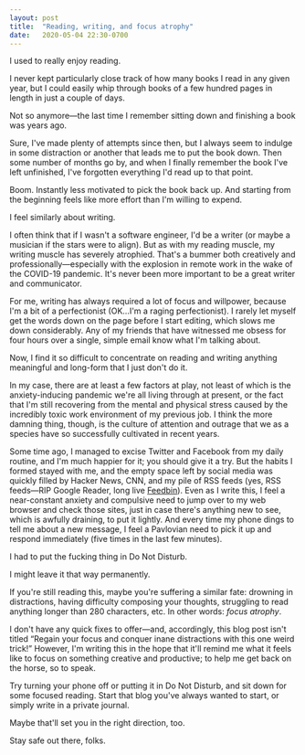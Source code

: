 ```yaml
---
layout: post
title:  "Reading, writing, and focus atrophy"
date:   2020-05-04 22:30-0700
---
```


I used to really enjoy reading.

I never kept particularly close track of how many books I read in any given
year, but I could easily whip through books of a few hundred pages in length in
just a couple of days.

Not so anymore—the last time I remember sitting down and finishing a book was
years ago.

Sure, I've made plenty of attempts since then, but I always seem to indulge in
some distraction or another that leads me to put the book down. Then some number
of months go by, and when I finally remember the book I've left unfinished, I've
forgotten everything I'd read up to that point.

Boom. Instantly less motivated to pick the book back up. And starting from the
beginning feels like more effort than I'm willing to expend.

I feel similarly about writing.

I often think that if I wasn't a software engineer, I'd be a writer (or maybe a
musician if the stars were to align). But as with my reading muscle, my writing
muscle has severely atrophied. That's a bummer both creatively and
professionally—especially with the explosion in remote work in the wake of the
COVID-19 pandemic. It's never been more important to be a great writer and
communicator.

For me, writing has always required a lot of focus and willpower, because I'm a
bit of a perfectionist (OK…I'm a raging perfectionist). I rarely let myself get
the words down on the page before I start editing, which slows me down
considerably. Any of my friends that have witnessed me obsess for four hours
over a single, simple email know what I'm talking about.

Now, I find it so difficult to concentrate on reading and writing anything
meaningful and long-form that I just don't do it.

In my case, there are at least a few factors at play, not least of which is the
anxiety-inducing pandemic we're all living through at present, or the fact that
I'm still recovering from the mental and physical stress caused by the
incredibly toxic work environment of my previous job. I think the more damning
thing, though, is the culture of attention and outrage that we as a species have
so successfully cultivated in recent years.

Some time ago, I managed to excise Twitter and Facebook from my daily routine,
and I'm much happier for it; you should give it a try. But the habits I formed
stayed with me, and the empty space left by social media was quickly filled by
Hacker News, CNN, and my pile of RSS feeds (yes, RSS feeds—RIP Google Reader,
long live [Feedbin](https://feedbin.com)). Even as I write this, I feel a
near-constant anxiety and compulsive need to jump over to my web browser and
check those sites, just in case there's anything new to see, which is awfully
draining, to put it lightly. And every time my phone dings to tell me about a
new message, I feel a Pavlovian need to pick it up and respond immediately (five
times in the last few minutes).

I had to put the fucking thing in Do Not Disturb.

I might leave it that way permanently.

If you're still reading this, maybe you're suffering a similar fate: drowning in
distractions, having difficulty composing your thoughts, struggling to read
anything longer than 280 characters, etc. In other words: _focus atrophy_.

I don't have any quick fixes to offer—and, accordingly, this blog post isn't
titled “Regain your focus and conquer inane distractions with this one weird
trick!” However, I'm writing this in the hope that it'll remind me what it feels
like to focus on something creative and productive; to help me get back on the
horse, so to speak.

Try turning your phone off or putting it in Do Not Disturb, and sit down for
some focused reading. Start that blog you've always wanted to start, or simply
write in a private journal.

Maybe that'll set you in the right direction, too.

Stay safe out there, folks.
